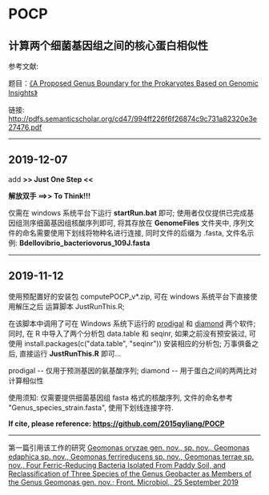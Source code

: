 # POCP
## 计算两个细菌基因组之间的核心蛋白相似性
参考文献:

题目：[《A Proposed Genus Boundary for the Prokaryotes Based on Genomic Insights》](https://jb.asm.org/content/196/12/2210) 

链接: http://pdfs.semanticscholar.org/cd47/994ff226f6f26874c9c731a82320e3e27476.pdf

---

## 2019-12-07

add **>> Just One Step <<**

**解放双手 ==>> To Think!!!**

仅需在 windows 系统平台下运行 **startRun.bat** 即可; 使用者仅仅提供已完成基因组测序细菌基因组核酸序列即可, 将其存放在 **GenomeFiles** 文件夹中, 序列文件的命名需要使用下划线将物种名进行连接, 同时文件的后缀为 .fasta, 文件名示例: **Bdellovibrio_bacteriovorus_109J.fasta**

---

## 2019-11-12

使用预配置好的安装包 computePOCP_v*.zip, 可在 windows 系统平台下直接使用解压之后 运算脚本 JustRunThis.R; 

在该脚本中调用了可在 Windows 系统下运行的 [prodigal](https://github.com/hyattpd/Prodigal/releases) 和 [diamond](https://github.com/bbuchfink/diamond/releases) 两个软件; 同时, 在 R 中导入了两个分析包 data.table 和 seqinr, 如果之前没有预安装过, 可使用 install.packages(c("data.table", "seqinr")) 安装相应的分析包; 万事俱备之后, 直接运行 **JustRunThis.R** 即可...

prodigal -- 仅用于预测基因的氨基酸序列; diamond -- 用于蛋白之间的两两比对计算相似性

使用须知: 仅需要提供细菌基因组 fasta 格式的核酸序列, 文件的命名参考 "Genus_species_strain.fasta", 使用下划线连接字符.

**If cite, please reference: https://github.com/2015qyliang/POCP**

---

第一篇引用该工作的研究 [Geomonas oryzae gen. nov., sp. nov., Geomonas edaphica sp. nov., Geomonas ferrireducens sp. nov., Geomonas terrae sp. nov., Four Ferric-Reducing Bacteria Isolated From Paddy Soil, and Reclassification of Three Species of the Genus Geobacter as Members of the Genus Geomonas gen. nov.; Front. Microbiol., 25 September 2019](https://doi.org/10.3389/fmicb.2019.02201)
